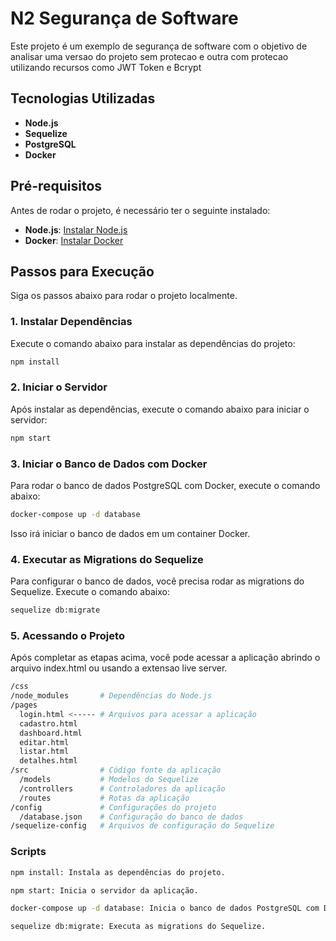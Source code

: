 # N2 Segurança de Software 

Este projeto é um exemplo de segurança de software com o objetivo de analisar uma versao do projeto sem protecao e outra com protecao utilizando recursos como JWT Token e Bcrypt

## Tecnologias Utilizadas

- **Node.js**
- **Sequelize**
- **PostgreSQL**
- **Docker**

## Pré-requisitos

Antes de rodar o projeto, é necessário ter o seguinte instalado:

- **Node.js**: [Instalar Node.js](https://nodejs.org/)
- **Docker**: [Instalar Docker](https://www.docker.com/products/docker-desktop)
  
## Passos para Execução

Siga os passos abaixo para rodar o projeto localmente.


### 1. Instalar Dependências

Execute o comando abaixo para instalar as dependências do projeto:

```bash
npm install
```


### 2. Iniciar o Servidor
Após instalar as dependências, execute o comando abaixo para iniciar o servidor:

```bash
npm start
```


### 3. Iniciar o Banco de Dados com Docker
Para rodar o banco de dados PostgreSQL com Docker, execute o comando abaixo:

```bash
docker-compose up -d database
```
Isso irá iniciar o banco de dados em um container Docker.


### 4. Executar as Migrations do Sequelize
Para configurar o banco de dados, você precisa rodar as migrations do Sequelize. Execute o comando abaixo:

```bash
sequelize db:migrate
```


### 5. Acessando o Projeto
Após completar as etapas acima, você pode acessar a aplicação abrindo o arquivo index.html ou usando a extensao live server.

```bash
/css
/node_modules       # Dependências do Node.js
/pages
  login.html <----- # Arquivos para acessar a aplicação
  cadastro.html
  dashboard.html
  editar.html
  listar.html
  detalhes.html
/src                # Código fonte da aplicação
  /models           # Modelos do Sequelize
  /controllers      # Controladores da aplicação
  /routes           # Rotas da aplicação
/config             # Configurações do projeto
  /database.json    # Configuração do banco de dados
/sequelize-config   # Arquivos de configuração do Sequelize
```

### Scripts

```bash
npm install: Instala as dependências do projeto.

npm start: Inicia o servidor da aplicação.

docker-compose up -d database: Inicia o banco de dados PostgreSQL com Docker.

sequelize db:migrate: Executa as migrations do Sequelize.
```

